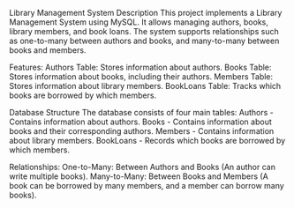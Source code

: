 Library Management System
Description
This project implements a Library Management System using MySQL. It allows managing authors, books, library members, and book loans. The system supports relationships such as one-to-many between authors and books, and many-to-many between books and members.

Features:
Authors Table: Stores information about authors.
Books Table: Stores information about books, including their authors.
Members Table: Stores information about library members.
BookLoans Table: Tracks which books are borrowed by which members.

Database Structure
The database consists of four main tables:
Authors - Contains information about authors.
Books - Contains information about books and their corresponding authors.
Members - Contains information about library members.
BookLoans - Records which books are borrowed by which members.

Relationships:
One-to-Many: Between Authors and Books (An author can write multiple books).
Many-to-Many: Between Books and Members (A book can be borrowed by many members, and a member can borrow many books).
